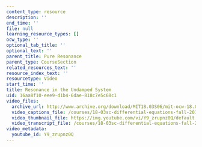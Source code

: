 ```yaml
---
content_type: resource
description: ''
end_time: ''
file: null
learning_resource_types: []
ocw_type: ''
optional_tab_title: ''
optional_text: ''
parent_title: Pure Resonance
parent_type: CourseSection
related_resources_text: ''
resource_index_text: ''
resourcetype: Video
start_time: ''
title: Resonance in the Undamped System
uid: 16aa8f10-eee9-d1b4-6dae-818c7e5c68c1
video_files:
  archive_url: http://www.archive.org/download/MIT18.03S06/mit-ocw-18.03-lec14-12mar2003-220k_512kb.mp4
  video_captions_file: /courses/18-03sc-differential-equations-fall-2011/8d171a2ab74c58d1b83e183cf4b3afe0_Y9_zrupnz0Q.vtt
  video_thumbnail_file: https://img.youtube.com/vi/Y9_zrupnz0Q/default.jpg
  video_transcript_file: /courses/18-03sc-differential-equations-fall-2011/16067207ae8ce6ecc1a6ee4820459785_Y9_zrupnz0Q.pdf
video_metadata:
  youtube_id: Y9_zrupnz0Q
---
```

